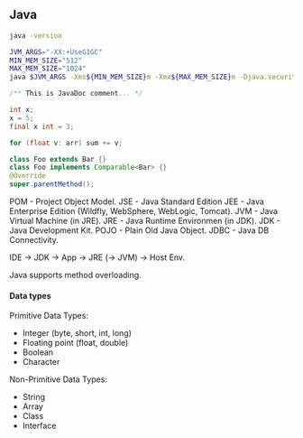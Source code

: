 Java
-

````sh
java -version

JVM_ARGS="-XX:+UseG1GC"
MIN_MEM_SIZE="512"
MAX_MEM_SIZE="1024"
java $JVM_ARGS -Xms${MIN_MEM_SIZE}m -Xmx${MAX_MEM_SIZE}m -Djava.security.egd=file:/dev/./urandom -jar /tmp/x.jar

````

````java
/** This is JavaDoc comment... */

int x;
x = 5;
final x int = 3;

for (float v: arr) sum += v;

class Foo extends Bar {}
class Foo implements Comparable<Bar> {}
@Override
super.parentMethod();
````

POM  - Project Object Model.
JSE  - Java Standard Edition
JEE  - Java Enterprise Edition (Wildfly, WebSphere, WebLogic, Tomcat).
JVM  - Java Virtual Machine (in JRE).
JRE  - Java Runtime Environmen (in JDK).
JDK  - Java Development Kit.
POJO - Plain Old Java Object.
JDBC - Java DB Connectivity.

IDE -> JDK -> App -> JRE (-> JVM) -> Host Env.

Java supports method overloading.

#### Data types

Primitive Data Types:
* Integer (byte, short, int, long)
* Floating point (float, double)
* Boolean
* Character

Non-Primitive Data Types:
* String
* Array
* Class
* Interface
